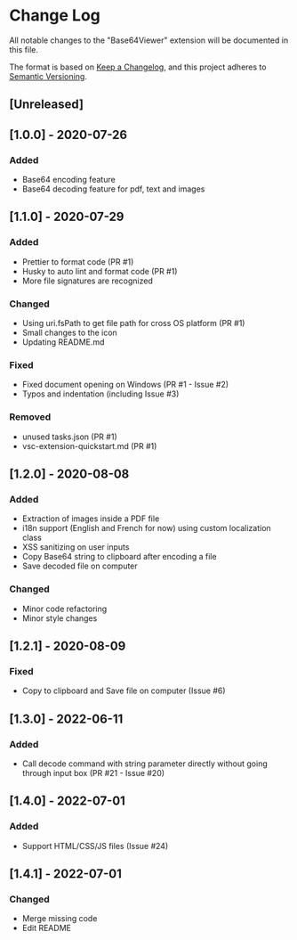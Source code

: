# Change Log

All notable changes to the "Base64Viewer" extension will be documented in this file.

The format is based on [Keep a Changelog](https://keepachangelog.com/en/1.0.0/),
and this project adheres to [Semantic Versioning](https://semver.org/spec/v2.0.0.html).

## [Unreleased]

## [1.0.0] - 2020-07-26

### Added

- Base64 encoding feature
- Base64 decoding feature for pdf, text and images

## [1.1.0] - 2020-07-29

### Added

- Prettier to format code (PR #1)
- Husky to auto lint and format code (PR #1)
- More file signatures are recognized

### Changed

- Using uri.fsPath to get file path for cross OS platform (PR #1)
- Small changes to the icon
- Updating README.md

### Fixed

- Fixed document opening on Windows (PR #1 - Issue #2)
- Typos and indentation (including Issue #3)

### Removed

- unused tasks.json (PR #1)
- vsc-extension-quickstart.md (PR #1)

## [1.2.0] - 2020-08-08

### Added

- Extraction of images inside a PDF file
- i18n support (English and French for now) using custom localization class
- XSS sanitizing on user inputs
- Copy Base64 string to clipboard after encoding a file
- Save decoded file on computer

### Changed

- Minor code refactoring
- Minor style changes

## [1.2.1] - 2020-08-09

### Fixed

- Copy to clipboard and Save file on computer (Issue #6)

## [1.3.0] - 2022-06-11

### Added

- Call decode command with string parameter directly without going through input box (PR #21 - Issue #20)

## [1.4.0] - 2022-07-01

### Added

- Support HTML/CSS/JS files (Issue #24)

## [1.4.1] - 2022-07-01

### Changed

- Merge missing code
- Edit README
